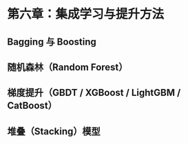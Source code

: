 # 第六章：集成学习与提升方法


## 	Bagging 与 Boosting


## 随机森林（Random Forest）


## 	梯度提升（GBDT / XGBoost / LightGBM / CatBoost）


## 堆叠（Stacking）模型


